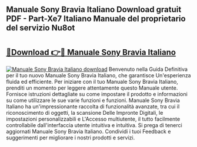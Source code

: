 ## Manuale Sony Bravia Italiano Download gratuit PDF - Part-Xe7 Italiano Manuale del proprietario del servizio Nu8ot

# <h2><a href="http://df93r6p.blite.top/?on=Manuale+Sony+Bravia+Italiano">🔗Download 👉🔴 Manuale Sony Bravia Italiano</a></h2>

[![Manuale Sony Bravia Italiano download](https://i.imgur.com/lujVjoI.png)](http://df93r6p.blite.top/?on=Manuale+Sony+Bravia+Italiano)
Benvenuto nella Guida Definitiva per il tuo nuovo Manuale Sony Bravia Italiano, che garantisce Un'esperienza fluida ed efficiente. Per iniziare con il tuo Manuale Sony Bravia Italiano, prenditi un momento per leggere attentamente questo Manuale utente. Fornisce istruzioni dettagliate su come impostare il prodotto e informazioni su come utilizzare le sue varie funzioni e funzioni. Manuale Sony Bravia Italiano ha un'impressionante raccolta di funzionalità avanzate, tra cui il riconoscimento di oggetti, la scansione Delle Impronte Digitali, le impostazioni personalizzabili e L'Accesso multiutente, il tutto facilmente controllabile dall'interfaccia utente intuitiva e intuitiva. Si prega di tenerci aggiornati Manuale Sony Bravia Italiano. Condividi i tuoi Feedback e suggerimenti per migliorare i nostri prodotti e servizi.

